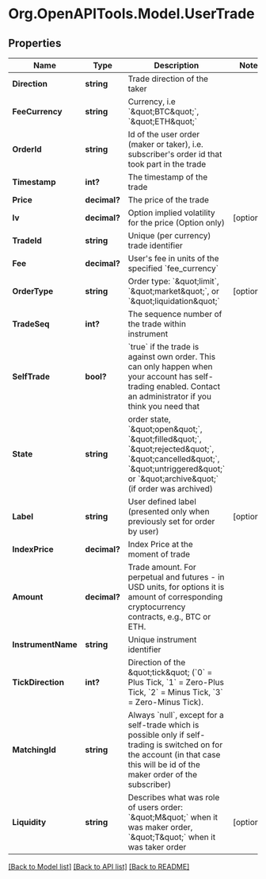 
# Org.OpenAPITools.Model.UserTrade

## Properties

Name | Type | Description | Notes
------------ | ------------- | ------------- | -------------
**Direction** | **string** | Trade direction of the taker | 
**FeeCurrency** | **string** | Currency, i.e &#x60;\&quot;BTC\&quot;&#x60;, &#x60;\&quot;ETH\&quot;&#x60; | 
**OrderId** | **string** | Id of the user order (maker or taker), i.e. subscriber&#39;s order id that took part in the trade | 
**Timestamp** | **int?** | The timestamp of the trade | 
**Price** | **decimal?** | The price of the trade | 
**Iv** | **decimal?** | Option implied volatility for the price (Option only) | [optional] 
**TradeId** | **string** | Unique (per currency) trade identifier | 
**Fee** | **decimal?** | User&#39;s fee in units of the specified &#x60;fee_currency&#x60; | 
**OrderType** | **string** | Order type: &#x60;\&quot;limit&#x60;, &#x60;\&quot;market\&quot;&#x60;, or &#x60;\&quot;liquidation\&quot;&#x60; | [optional] 
**TradeSeq** | **int?** | The sequence number of the trade within instrument | 
**SelfTrade** | **bool?** | &#x60;true&#x60; if the trade is against own order. This can only happen when your account has self-trading enabled. Contact an administrator if you think you need that | 
**State** | **string** | order state, &#x60;\&quot;open\&quot;&#x60;, &#x60;\&quot;filled\&quot;&#x60;, &#x60;\&quot;rejected\&quot;&#x60;, &#x60;\&quot;cancelled\&quot;&#x60;, &#x60;\&quot;untriggered\&quot;&#x60; or &#x60;\&quot;archive\&quot;&#x60; (if order was archived) | 
**Label** | **string** | User defined label (presented only when previously set for order by user) | [optional] 
**IndexPrice** | **decimal?** | Index Price at the moment of trade | 
**Amount** | **decimal?** | Trade amount. For perpetual and futures - in USD units, for options it is amount of corresponding cryptocurrency contracts, e.g., BTC or ETH. | 
**InstrumentName** | **string** | Unique instrument identifier | 
**TickDirection** | **int?** | Direction of the \&quot;tick\&quot; (&#x60;0&#x60; &#x3D; Plus Tick, &#x60;1&#x60; &#x3D; Zero-Plus Tick, &#x60;2&#x60; &#x3D; Minus Tick, &#x60;3&#x60; &#x3D; Zero-Minus Tick). | 
**MatchingId** | **string** | Always &#x60;null&#x60;, except for a self-trade which is possible only if self-trading is switched on for the account (in that case this will be id of the maker order of the subscriber) | 
**Liquidity** | **string** | Describes what was role of users order: &#x60;\&quot;M\&quot;&#x60; when it was maker order, &#x60;\&quot;T\&quot;&#x60; when it was taker order | [optional] 

[[Back to Model list]](../README.md#documentation-for-models)
[[Back to API list]](../README.md#documentation-for-api-endpoints)
[[Back to README]](../README.md)


